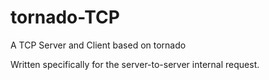 # tornado-TCP
A TCP Server and Client based on tornado

Written specifically for the server-to-server internal request.
